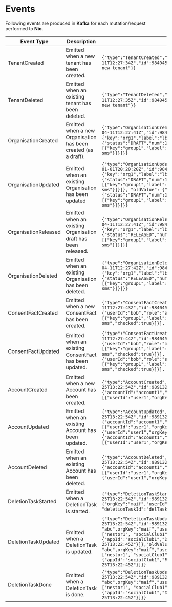 # Events

Following events are produced in **Kafka** for each mutation/request performed to **Nio**.

| Event Type           	| Description                                                    	| Payload example                                                                                                                                                                              	|
|----------------------	|----------------------------------------------------------------	|----------------------------------------------------------------------------------------------------------------------------------------------------------------------------------------------	|
| TenantCreated        	| Emitted when a new tenant has been created.                       | ```{"type":"TenantCreated","author":"tenant-admin","date":"2018-04-11T12:27:34Z","id":984045289865216000,"payload":{"key":"newTenant","description":"a new tenant"}}```  |
| TenantDeleted        	| Emitted when an existing tenant has been deleted.                 | ```{"type":"TenantDeleted","author":"tenant-admin","date":"2018-04-11T12:27:35Z","id":984045289865216004,"payload":{"key":"newTenant","description":"a new tenant"}}```  |
| OrganisationCreated  	| Emitted when a new Organisation has been created (as a draft). 	| ```{"type":"OrganisationCreated","tenant":"prod","author":"admin@test.com","date":"2018-04-11T12:27:41Z","id":984045319233732614,"payload":{"key":"org1","label":"lbl1","version":{"status":"DRAFT","num":1,"latest":false},"groups":[{"key":"group1","label":"blalba","permissions":[{"key":"sms","label":"Please accept sms"}]}]}}```                                   	                    |
| OrganisationUpdated  	| Emitted when an existing Organisation has been updated         	| ```{"type":"OrganisationUpdated","tenant":"prod","author":"admin@test.com","date":"2018-01-01T20:20:20Z","id":984045319233732615,"payload":{"key":"org1","label":"lbl2","version":{"status":"DRAFT","num":1,"latest":false},"groups":[{"key":"group1","label":"blalba","permissions":[{"key":"sms","label":"Please accept sms"}]}]}, "oldValue": {"key":"org1","label":"lbl1","version":{"status":"DRAFT","num":1,"latest":false},"groups":[{"key":"group1","label":"blalba","permissions":[{"key":"sms","label":"Please accept sms"}]}]}} ``` 	                            |
| OrganisationReleased 	| Emitted when an existing Organisation draft has been released. 	| ```{"type":"OrganisationReleased","tenant":"prod","author":"admin@test.com","date":"2018-04-11T12:27:41Z","id":984045319397310471,"payload":{"key":"org1","label":"lbl2","version":{"status":"RELEASED","num":1,"latest":true},"groups":[{"key":"group1","label":"blalba","permissions":[{"key":"sms","label":"Please accept sms"}]}]}}```                                                               	|
| OrganisationDeleted  	| Emitted when an existing Organisation has been deleted.       	| ```{"type":"OrganisationDeleted","tenant":"prod","author":"admin@test.com","date":"2018-04-11T12:27:42Z","id":984045319233732615,"payload":{"key":"org1","label":"lbl2","version":{"status":"RELEASED","num":1,"latest":true},"groups":[{"key":"group1","label":"blalba","permissions":[{"key":"sms","label":"Please accept sms"}]}]}}```                                   	                    |
| ConsentFactCreated   	| Emitted when a new ConsentFact has been created.               	| ```{"type":"ConsentFactCreated","tenant":"prod","author":"admin@test.com",date":"2018-04-11T12:27:43Z","id":984045319397310472,"payload":{"userId":"toto1","doneBy":{"userId":"bob","role":"admin"},"version":1,"groups":[{"key":"group1","label":"blabla","consents":[{"key":"sms","label":"Please accept sms","checked":true}]}], "orgKey":"org1" }```                                                         	|
| ConsentFactUpdated   	| Emitted when an existing ConsentFact has been updated.         	| ```{"type":"ConsentFactUreated","tenant":"prod","author":"admin@test.com",date":"2018-04-11T12:27:44Z","id":984045319397310473,"payload":{"userId":"toto1","doneBy":{"userId":"bob","role":"admin"},"version":1,"groups":[{"key":"group1","label":"blabla","consents":[{"key":"sms","label":"Please accept sms","checked":true}]}], "orgKey":"org1" }, "oldValue":{"userId":"toto1","doneBy":{"userId":"bob","role":"admin"},"version":1,"groups":[{"key":"group1","label":"blabla","consents":[{"key":"sms","label":"Please accept sms","checked":true}]}], "orgKey":"org1" } ```                      	|
| AccountCreated   	    | Emitted when a new Account has been created.         	            | ```{"type":"AccountCreated","tenant":"prod","account":"account1","date":"2018-04-25T13:22:54Z","id":989132643281928192,"payload":{"accountId":"account1","creationDate":"2018-04-25T13:22:45Z","organisationsUsers":[{"userId":"user1","orgKey":"org1"},{"userId":"user1","orgKey":"org2"}]}} ```                      	|
| AccountUpdated   	    | Emitted when an existing Account has been updated.         	    | ```{"type":"AccountUpdated","tenant":"prod","account":"account1","date":"2018-04-25T13:22:54Z","id":989132644422778881,"payload":{"accountId":"account1","creationDate":"2018-04-25T13:22:45Z","organisationsUsers":[{"userId":"user1","orgKey":"org1"},{"userId":"user1","orgKey":"org2"},{"userId":"user1","orgKey":"org3"}]},"oldValue":{"accountId":"account1","creationDate":"2018-04-25T13:22:45Z","organisationsUsers":[{"userId":"user1","orgKey":"org1"},{"userId":"user1","orgKey":"org2"}]}} ```                      	|
| AccountDeleted   	    | Emitted when an existing Account has been deleted.         	    | ```{"type":"AccountDeleted","tenant":"prod","account":"account1","date":"2018-04-25T13:22:54Z","id":989132645030952962,"payload":{"accountId":"account1","creationDate":"2018-04-25T13:22:45Z","organisationsUsers":[{"userId":"user1","orgKey":"org1"},{"userId":"user1","orgKey":"org2"},{"userId":"user1","orgKey":"org3"}]}} ```                      	|
| DeletionTaskStarted   | Emitted when a DeletionTask is started.                   	    | ```{"type":"DeletionTaskStarted","tenant":"prod","date":"2018-04-25T13:22:54Z","id":989132645030952962,"payload":{"orgKey":"maif","userId":"toto","appId": "nestor1", "deletionTaskId":"delTaskMaif1"}]}} ```                      	|
| DeletionTaskUpdated   | Emitted when a DeletionTask is updated.                   	    | ```{"type":"DeletionTaskUpdate","tenant":"prod","date":"2018-04-25T13:22:54Z","id":989132645030952963,"payload":{"id": "abc",orgKey":"maif","userId":"toto","startedAt":"2018-04-25T13:22:54Z","appIds":["nestor1", "socialClub1"],"states":[{"appId":"nestor1","status":"Running"},{"appId":"socialClub1","Done"}],"status":"Running","lastUpdate":"2018-04-25T13:22:45Z"}]},"oldValue":{"id": "abc",orgKey":"maif","userId":"toto","startedAt":"2018-04-25T13:22:54Z","appIds":["nestor1", "socialClub1"],"states":[{"appId":"nestor1","status":"Running"},{"appId":"socialClub1","Running"}],"status":"Running","lastUpdate":"2018-04-25T13:22:45Z"}]}} ```                      	|
| DeletionTaskDone      | Emitted when a DeletionTask is done.                   	        | ```{"type":"DeletionTaskUpdate","tenant":"prod","date":"2018-04-25T13:22:54Z","id":989132645030952963,"payload":{"id": "abc",orgKey":"maif","userId":"toto","startedAt":"2018-04-25T13:22:54Z","appIds":["nestor1", "socialClub1"],"states":[{"appId":"nestor1","status":"Done"},{"appId":"socialClub1","Done"}],"status":"Done","lastUpdate":"2018-04-25T13:22:45Z"}]}} ```                      	|
